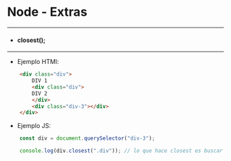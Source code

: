 # Node - Extras
---

- #### closest();
--- 

- Ejemplo HTMl:

```html
    <div class="div">
        DIV 1
        <div class="div">
        DIV 2
        </div>
        <div class="div-3"></div>
    </div>
```

- Ejemplo JS:

```js
    const div = document.querySelector("div-3");

    console.log(div.closest(".div")); // lo que hace closest es buscar el CONTENEDOR mas cercano de forma ascendente, es decir aca el div que esta mas arriba es el contenedor (DIV 1), en cambio si colocamos el DIV-3 adentro del DIV 2, el contenedor seria DIV 2. *siempre busca el contenedor mas cercano*
```



